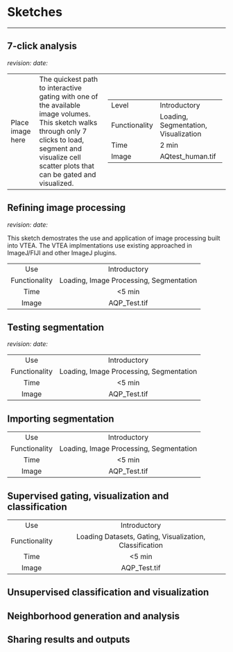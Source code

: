 # Sketches
----
## 7-click analysis

*revision:*   *date:* 

<table border="0">
 <tr>
    <td>Place image here</td>
    <td>The quickest path to interactive gating with one of the available image volumes.  This sketch walks    through only 7     clicks to load, segment and visualize cell scatter plots that can be gated and visualized.</td> 
    <td>
     <table border="0">   
         <tr><td>Level</td> <td>Introductory</td> </tr>
         <tr><td>Functionality</td> <td>Loading, Segmentation, Visualization</td> </tr>
         <tr><td>Time</td> <td>2 min</td> </tr>
     <tr><td>Image</td> <td>AQtest_human.tif</td> </tr>
     </table>
     </td>
 </tr>
</table>

## Refining image processing
  
*revision:*   *date:* 
  
This sketch demostrates the use and application of image processing built into VTEA.  The VTEA implmentations use existing approached in ImageJ/FIJI and other ImageJ plugins.
  
|      |      |
|:------:|:------:|
|Use|Introductory| 
| Functionality|Loading, Image Processing, Segmentation|   
|Time|<5 min|
|Image|AQP_Test.tif|
  
## Testing segmentation

*revision:*   *date:* 



|      |      |
|:------:|:------:|
|Use|Introductory| 
| Functionality|Loading, Image Processing, Segmentation|   
|Time|<5 min|
|Image|AQP_Test.tif|
  
## Importing segmentation

|      |      |
|:------:|:------:|
|Use|Introductory| 
| Functionality|Loading, Image Processing, Segmentation|   
|Time|<5 min|
|Image|AQP_Test.tif|
  
## Supervised gating, visualization and classification

|      |      |
|:------:|:------:|
|Use|Introductory| 
| Functionality|Loading Datasets, Gating, Visualization, Classification|   
|Time|<5 min|
|Image|AQP_Test.tif|
  
## Unsupervised classification and visualization
  
## Neighborhood generation and analysis
  
## Sharing results and outputs
